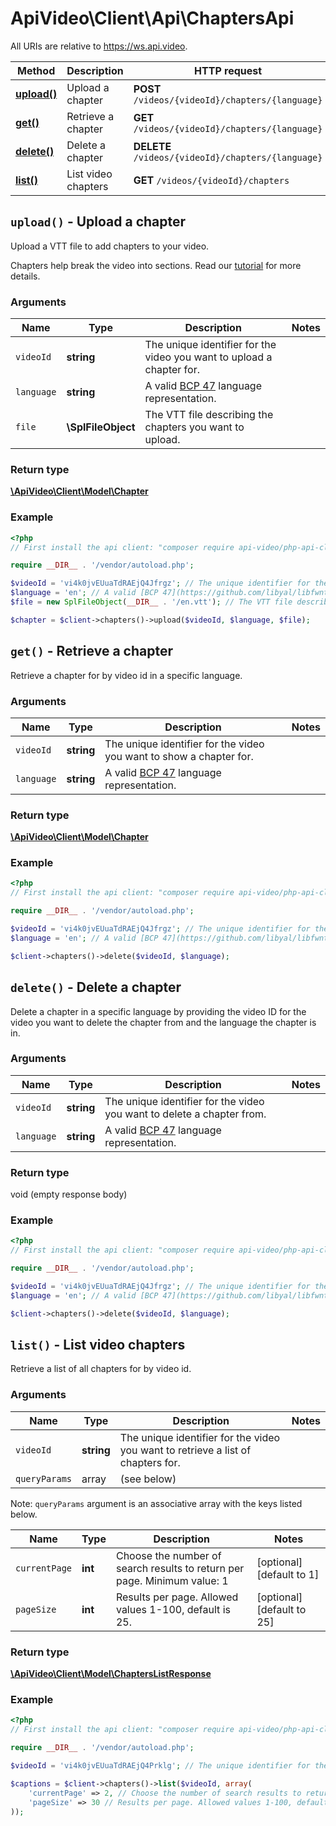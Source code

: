 # ApiVideo\Client\Api\ChaptersApi

All URIs are relative to https://ws.api.video.

Method | Description | HTTP request
------------- | ------------- | -------------
[**upload()**](ChaptersApi.md#upload) | Upload a chapter | **POST** `/videos/{videoId}/chapters/{language}`
[**get()**](ChaptersApi.md#get) | Retrieve a chapter | **GET** `/videos/{videoId}/chapters/{language}`
[**delete()**](ChaptersApi.md#delete) | Delete a chapter | **DELETE** `/videos/{videoId}/chapters/{language}`
[**list()**](ChaptersApi.md#list) | List video chapters | **GET** `/videos/{videoId}/chapters`


## **`upload()` - Upload a chapter**



Upload a VTT file to add chapters to your video.

Chapters help break the video into sections. Read our [tutorial](https://api.video/blog/tutorials/adding-chapters-to-your-videos) for more details.

### Arguments



Name | Type | Description | Notes
------------- | ------------- | ------------- | -------------
 `videoId` | **string**| The unique identifier for the video you want to upload a chapter for. |
 `language` | **string**| A valid [BCP 47](https://github.com/libyal/libfwnt/wiki/Language-Code-identifiers) language representation. |
 `file` | **\SplFileObject**| The VTT file describing the chapters you want to upload. |




### Return type

[**\ApiVideo\Client\Model\Chapter**](../Model/Chapter.md)

### Example

```php
<?php
// First install the api client: "composer require api-video/php-api-client"

require __DIR__ . '/vendor/autoload.php';

$videoId = 'vi4k0jvEUuaTdRAEjQ4Jfrgz'; // The unique identifier for the video you want to upload a chapter for.
$language = 'en'; // A valid [BCP 47](https://github.com/libyal/libfwnt/wiki/Language-Code-identifiers) language representation.
$file = new SplFileObject(__DIR__ . '/en.vtt'); // The VTT file describing the chapters you want to upload.

$chapter = $client->chapters()->upload($videoId, $language, $file); 
```




## **`get()` - Retrieve a chapter**



Retrieve a chapter for by video id in a specific language. 

### Arguments



Name | Type | Description | Notes
------------- | ------------- | ------------- | -------------
 `videoId` | **string**| The unique identifier for the video you want to show a chapter for. |
 `language` | **string**| A valid [BCP 47](https://github.com/libyal/libfwnt/wiki/Language-Code-identifiers) language representation. |




### Return type

[**\ApiVideo\Client\Model\Chapter**](../Model/Chapter.md)

### Example

```php
<?php
// First install the api client: "composer require api-video/php-api-client"

require __DIR__ . '/vendor/autoload.php';

$videoId = 'vi4k0jvEUuaTdRAEjQ4Jfrgz'; // The unique identifier for the video you want to delete a chapter from.
$language = 'en'; // A valid [BCP 47](https://github.com/libyal/libfwnt/wiki/Language-Code-identifiers) language representation.

$client->chapters()->delete($videoId, $language); 
```




## **`delete()` - Delete a chapter**



Delete a chapter in a specific language by providing the video ID for the video you want to delete the chapter from and the language the chapter is in.

### Arguments



Name | Type | Description | Notes
------------- | ------------- | ------------- | -------------
 `videoId` | **string**| The unique identifier for the video you want to delete a chapter from. |
 `language` | **string**| A valid [BCP 47](https://github.com/libyal/libfwnt/wiki/Language-Code-identifiers) language representation. |




### Return type

void (empty response body)

### Example

```php
<?php
// First install the api client: "composer require api-video/php-api-client"

require __DIR__ . '/vendor/autoload.php';

$videoId = 'vi4k0jvEUuaTdRAEjQ4Jfrgz'; // The unique identifier for the video you want to delete a chapter from.
$language = 'en'; // A valid [BCP 47](https://github.com/libyal/libfwnt/wiki/Language-Code-identifiers) language representation.

$client->chapters()->delete($videoId, $language); 
```




## **`list()` - List video chapters**



Retrieve a list of all chapters for by video id.

### Arguments


Name | Type | Description | Notes
------------- | ------------- | ------------- | ------------- 
 `videoId` | **string**| The unique identifier for the video you want to retrieve a list of chapters for. |
`queryParams` | array | (see below) |


Note: `queryParams` argument is an associative array with the keys listed below.

Name | Type | Description | Notes
------------- | ------------- | ------------- | ------------- 
 `currentPage` | **int**| Choose the number of search results to return per page. Minimum value: 1 | [optional] [default to 1]
 `pageSize` | **int**| Results per page. Allowed values 1-100, default is 25. | [optional] [default to 25]






### Return type

[**\ApiVideo\Client\Model\ChaptersListResponse**](../Model/ChaptersListResponse.md)

### Example

```php
<?php
// First install the api client: "composer require api-video/php-api-client"

require __DIR__ . '/vendor/autoload.php';

$videoId = 'vi4k0jvEUuaTdRAEjQ4Prklg'; // The unique identifier for the video you want to retrieve a list of chapters for.

$captions = $client->chapters()->list($videoId, array(
    'currentPage' => 2, // Choose the number of search results to return per page. Minimum value: 1)
    'pageSize' => 30 // Results per page. Allowed values 1-100, default is 25.)
)); 
```



